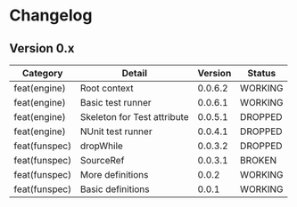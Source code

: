 ﻿# Changelog

## Version 0.x

| Category      | Detail                      | Version | Status  |
| ------------- | --------------------------- | ------- | ------- |
| feat(engine)  | Root context                | 0.0.6.2 | WORKING |
| feat(engine)  | Basic test runner           | 0.0.6.1 | WORKING |
| feat(engine)  | Skeleton for Test attribute | 0.0.5.1 | DROPPED |
| feat(engine)  | NUnit test runner           | 0.0.4.1 | DROPPED |
| feat(funspec) | dropWhile                   | 0.0.3.2 | DROPPED |
| feat(funspec) | SourceRef                   | 0.0.3.1 | BROKEN  |
| feat(funspec) | More definitions            | 0.0.2   | WORKING |
| feat(funspec) | Basic definitions           | 0.0.1   | WORKING |
